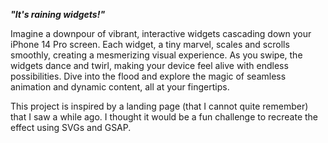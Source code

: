 **_"It's raining widgets!"_**

Imagine a downpour of vibrant, interactive widgets cascading down your iPhone 14 Pro screen. Each widget, a tiny marvel, scales and scrolls smoothly, creating a mesmerizing visual experience. As you swipe, the widgets dance and twirl, making your device feel alive with endless possibilities. Dive into the flood and explore the magic of seamless animation and dynamic content, all at your fingertips.

This project is inspired by a landing page (that I cannot quite remember) that I saw a while ago. I thought it would be a fun challenge to recreate the effect using SVGs and GSAP.
